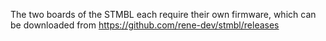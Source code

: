 The two boards of the STMBL each require their own firmware, which can be downloaded from https://github.com/rene-dev/stmbl/releases

